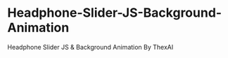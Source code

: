 # Headphone-Slider-JS-Background-Animation
Headphone Slider JS &amp; Background Animation By ThexAI
